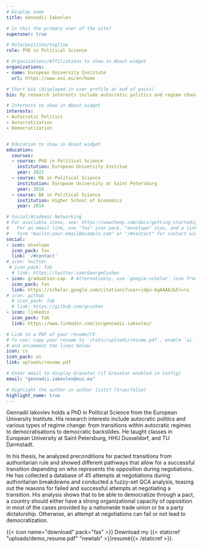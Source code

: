 ```yaml
---
# Display name
title: Gennadii Iakovlev

# Is this the primary user of the site?
superuser: true

# Role/position/tagline
role: PhD in Political Science

# Organizations/Affiliations to show in About widget
organizations:
- name: European University Institute
  url: https://www.eui.eu/en/home

# Short bio (displayed in user profile at end of posts)
bio: My research interests include autocratic politics and regime change.

# Interests to show in About widget
interests:
- Autocratic Politics
- Autocratization
- Democratization


# Education to show in About widget
education:
  courses:
  - course: PhD in Political Science
    institution: European University Institue
    year: 2021
  - course: MA in Political Science
    institution: European University at Saint Petersburg
    year: 2016
  - course: BA in Political Science
    institution: Higher School of Economics
    year: 2014

# Social/Academic Networking
# For available icons, see: https://wowchemy.com/docs/getting-started/page-builder/#icons
#   For an email link, use "fas" icon pack, "envelope" icon, and a link in the
#   form "mailto:your-email@example.com" or "/#contact" for contact widget.
social:
- icon: envelope
  icon_pack: fas
  link: '/#contact'
# icon: twitter
 # icon_pack: fab
  # link: https://twitter.com/GeorgeCushen
- icon: graduation-cap  # Alternatively, use `google-scholar` icon from `ai` icon pack
  icon_pack: fas
  link: https://scholar.google.com/citations?user=jdpu-AgAAAAJ&hl=ru
# icon: github
  # icon_pack: fab
  # link: https://github.com/gcushen
- icon: linkedin
  icon_pack: fab
  link: https://www.linkedin.com/in/gennadii-iakovlev/

# Link to a PDF of your resume/CV.
# To use: copy your resume to `static/uploads/resume.pdf`, enable `ai` icons in `params.toml`, 
# and uncomment the lines below.
icon: cv
icon_pack: ai
link: uploads/resume.pdf

# Enter email to display Gravatar (if Gravatar enabled in Config)
email: "gennadii.iakovlev@eui.eu"

# Highlight the author in author lists? (true/false)
highlight_name: true
---
```

Gennadii Iakovlev holds a PhD in Political Science from the European University Institute.  His research interests include autocratic politics and various types of regime change: from transitions within autocratic regimes to democratisations to democratic backslides. He taught classes in European University at Saint Petersburg, HHU Dusseldorf, and TU Darmstadt.

In his thesis, he analyzed preconditions for pacted transitions from authoritarian rule and showed different pathways that allow for a successful transition depending on who represents the opposition during negotiations. He has collected a database of 45 attempts at negotiations during authoritarian breakdowns and conducted a fuzzy-set QCA analysis, teasing out the reasons for failed and successful attempts at negotiating a transition. His analysis shows that to be able to democratize through a pact, a country should either have a strong organizational capacity of opposition in most of the cases provided by a nationwide trade union or be a party dictatorship. Otherwise, an attempt at negotiations can fail or not lead to democratization.

{{< icon name="download" pack="fas" >}} Download my {{< staticref "uploads/demo_resume.pdf" "newtab" >}}resumé{{< /staticref >}}.
